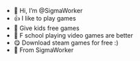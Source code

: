 - 👋 Hi, I’m @SigmaWorker
- 👍 I like to play games
- 👻 Give kids free games 
- 🖕 F school playing video games are better
- 😋 Download steam games for free :) 
- 👿 From SigmaWorker
<!---
SigmaWorker/SigmaWorker is a ✨ special ✨ repository because its `README.md` (this file) appears on your GitHub profile.
You can click the Preview link to take a look at your changes.
--->
